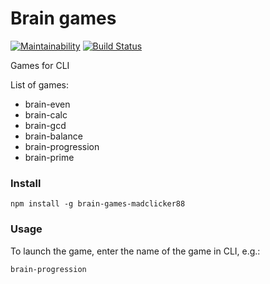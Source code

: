 # Brain games

[![Maintainability](https://api.codeclimate.com/v1/badges/ce9f635434eb904b1a23/maintainability)](https://codeclimate.com/github/madclicker88/project-lvl1-s304/maintainability)
[![Build Status](https://travis-ci.com/madclicker88/project-lvl1-s304.svg?branch=master)](https://travis-ci.com/madclicker88/project-lvl1-s304)

Games for CLI

List of games:
* brain-even
* brain-calc
* brain-gcd
* brain-balance
* brain-progression
* brain-prime

### Install

```
npm install -g brain-games-madclicker88
```

### Usage

To launch the game, enter the name of the game in CLI, e.g.:
```
brain-progression
```
